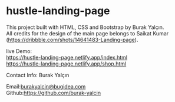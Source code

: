 # hustle-landing-page
This project built with HTML, CSS and Bootstrap by Burak Yalçın.<br>
All credits for the design of the main page belongs to Saikat Kumar (https://dribbble.com/shots/14641483-Landing-page).

live Demo: <br>
https://hustle-landing-page.netlify.app/index.html <br>
https://hustle-landing-page.netlify.app/shop.html


Contact Info:
Burak Yalçın

Email:burakyalcin@bugidea.com <br>
Github:https://github.com/burak-yalcin
